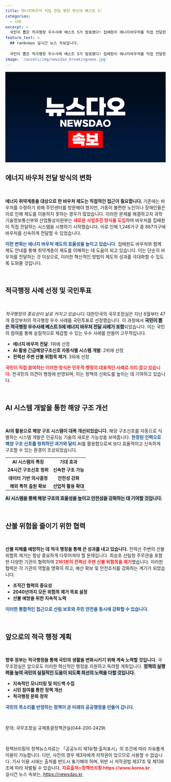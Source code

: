 ```yaml
---
title: 에너지바우처 직접 전달 행정 혁신의 베스트 5!
categories:
  - 사회
excerpt: >
  국민이 뽑은 적극행정 우수사례 베스트 5가 발표됐다! 집배원이 에너지바우처를 직접 전달한 성과가 1위에 올라서, 노인과 장애인에게 희망을 안겼다. 이 외에도 AI 해양구조 신호 시스템 등 혁신적인 사례들이 주목받고 있다.
feature_text: >
  ## ranknews 실시간 뉴스 속보입니다.

  국민이 뽑은 적극행정 우수사례 베스트 5가 발표됐다! 집배원이 에너지바우처를 직접 전달한 성과가 1위에 올라서, 노인과 장애인에게 희망을 안겼다. 이 외에도 AI 해양구조 신호 시스템 등 혁신적인 사례들이 주목받고 있다.
image: '/assets/img/newsdao_breakingnews.jpg'
---
```


<p><img src="/assets/img/newsdao_breakingnews.jpg" alt="ranknews 속보" /></p>

<h2 data-ke-size="size26">에너지 바우처 전달 방식의 변화</h2>

<p data-ke-size="size16">&nbsp;</p>  

<p><strong>에너지 취약계층을 대상으로 한 바우처 제도는 직접적인 접근이 필요합니다. </strong>기존에는 바우처를 수령하기 위해 주민센터를 방문해야 했지만, 거동이 불편한 노인이나 장애인들은 이로 인해 제도를 이용하지 못하는 경우가 많았습니다. 이러한 문제를 해결하고자 과학기술정보통신부와 산업통상자원부는 <b><span style="color: #ee2323;">새로운 사업추진 방식을 도입</span></b>하여 바우처를 집배원이 직접 전달하는 시스템을 시행하기 시작했습니다. 이로 인해 1,246가구 중 867가구에 바우처를 신속하게 전달할 수 있었습니다. </p>

<p><b><span style="color: #1a5490;">이런 변화는 에너지 바우처 제도의 효율성을 높이고 있습니다.</span></b> 집배원도 바우처와 함께 제도 안내를 통해 취약계층이 제도를 이해하는 데 도움이 되고 있습니다. 이는 단순히 바우처를 전달하는 것 이상으로, 이러한 혁신적인 방법이 제도의 성과를 극대화할 수 있도록 도와줄 것입니다.</p>

<p data-ke-size="size16">&nbsp;</p>  

<h2 data-ke-size="size26">적극행정 사례 선정 및 국민투표</h2>

<p data-ke-size="size16">&nbsp;</p>  

<p><em>적극행정의 중요성이 날로 커지고 있습니다.</em> 대한민국의 국무조정실은 지난 6월부터 47개 중앙부처의 적극행정 우수 사례를 국민투표로 선정했습니다. 이 과정에서 <strong><span style="background-color: #21538527;">국민이 뽑은 적극행정 우수사례 베스트 5에 에너지 바우처 전달 사례가 포함</span></strong>되었습니다. 이는 국민의 참여를 통해 실질적으로 체감할 수 있는 우수 사례를 만들어 고무적입니다. </p>

<ul>
<li><b>에너지 바우처 전달</b>: 1위에 선정</li>
<li><b>AI 활용 긴급해양구조신호 자동식별 시스템 개발</b>: 2위에 선정</li>
<li><b>전력선 주변 산불 위험목 제거</b>: 3위에 선정</li>
</ul>

<p><b><span style="color: #ee2323;">국민이 직접 참여하는 이러한 방식은 민주적 행정의 대표적인 사례로 자리 잡고 있습니다.</span></b> 전국민의 의견이 행정에 반영되며, 이는 정책의 신뢰도를 높이는 데 기여하고 있습니다.</p>

<p data-ke-size="size16">&nbsp;</p>  

<h2 data-ke-size="size26">AI 시스템 개발을 통한 해양 구조 개선</h2>

<p data-ke-size="size16">&nbsp;</p>  

<p><strong>AI의 활용으로 해양 구조 시스템이 대폭 개선되었습니다.</strong> 해양 구조신호를 자동으로 식별하는 시스템 개발은 인공지능 기술의 새로운 가능성을 보여줍니다. <b><span style="color: #1a5490;">한정된 인력으로 해양 구조 신호를 청취하던 과거와 달리</span></b> AI를 활용함으로써 보다 효율적이고 신속하게 구조할 수 있는 환경이 조성되었습니다. </p>

<table>
<tr>
<td style="text-align: center; height: 17px;"><b>AI 시스템의 특징</b></td>
<td style="text-align: center; height: 17px;"><b>기대 효과</b></td>
</tr>
<tr>
<td style="text-align: center; height: 17px;"><b>24시간 구조신호 청취</b></td>
<td style="text-align: center; height: 17px;"><b>신속한 구조 가능</b></td>
</tr>
<tr>
<td style="text-align: center; height: 17px;"><b>데이터 기반 의사결정</b></td>
<td style="text-align: center; height: 17px;"><b>안전성 강화</b></td>
</tr>
<tr>
<td style="text-align: center; height: 17px;"><b>해외 특허 출원 확보</b></td>
<td style="text-align: center; height: 17px;"><b>산업적 활용 확대</b></td>
</tr>
</table>

<p><b><span style="background-color: #21538527;">AI 시스템을 통해 해양 구조의 효율성을 높이고 안전성을 강화하는 데 기여할 것입니다.</span></b></p>

<p data-ke-size="size16">&nbsp;</p>  

<h2 data-ke-size="size26">산불 위험을 줄이기 위한 협력</h2>

<p data-ke-size="size16">&nbsp;</p>  

<p><strong>산불 피해를 예방하는 데 적극 행정을 통해 큰 성과를 내고 있습니다.</strong> 전력선 주변의 산불 위험목 제거는 항상 중요하게 다루어져야 할 문제입니다. 최승호 산림청 주무관을 포함한 다양한 기관이 협력하여 <b><span style="color: #ee2323;">2161본의 전력선 주변 산불 위험목을 제거</span></b>했습니다. 이러한 협력은 각 기관의 역할을 명확히 하고, 예산 확보 및 안전조치를 강화하는 계기가 되었습니다. </p>

<ul>
<li><b>조직간 협력의 중요성</b></li>
<li><b>2040년까지 모든 위험목 제거 목표 설정</b></li>
<li><b>산불 예방을 위한 지속적 노력</b></li>
</ul>

<p><b><span style="color: #1a5490;">이러한 통합적인 접근으로 산림 보호와 주민 안전을 동시에 강화할 수 있습니다.</span></b></p>

<p data-ke-size="size16">&nbsp;</p>  

<h2 data-ke-size="size26">앞으로의 적극 행정 계획</h2>

<p data-ke-size="size16">&nbsp;</p>  

<p><strong>향후 정부는 적극행정을 통해 국민의 생활을 변화시키기 위해 계속 노력할 것입니다.</strong> 국무조정실은 앞으로도 이러한 혁신적인 행정을 지원하고 독려할 계획입니다. <b><span style="background-color: #21538527;">정책의 실행력을 높여 국민의 실질적인 도움이 되도록 최선의 노력을 다할 것입니다.</span></b> </p>

<ul>
<li><b>지속적인 모니터링 및 피드백 수집</b></li>
<li><b>시민 참여를 통한 정책 개선</b></li>
<li><b>적극행정 문화 정착</b></li>
</ul>

<p><b><span style="color: #1a5490;">국민의 목소리를 반영하는 정책이 곧 미래의 공공행정을 만들어 갑니다.</span></b></p>

<p data-ke-size="size16">&nbsp;</p>  

<div>문의: 국무조정실 규제총괄정책관실(044-200-2429)</div>  

<p data-ke-size="size16">&nbsp;</p>  

<div>정책브리핑의 정책뉴스자료는 「공공누리 제1유형:출처표시」의 조건에 따라 자유롭게 이용이 가능합니다. 다만, 사진의 경우 제3자에게 저작권이 있으므로 사용할 수 없습니다. 기사 이용 시에는 출처를 반드시 표기해야 하며, 위반 시 저작권법 제37조 및 제138조에 따라 처벌될 수 있습니다. <b><span style="color: #ee2323;">자료출처=정책브리핑 https://www.korea.kr</span></b></div>
실시간 뉴스 속보는, <a href="https://newsdao.kr" rel="dofollow">https://newsdao.kr</a>


